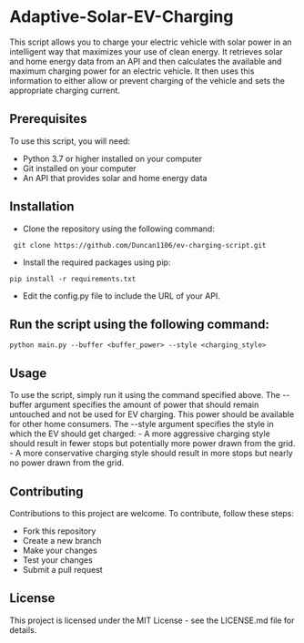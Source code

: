 # Adaptive-Solar-EV-Charging

This script allows you to charge your electric vehicle with solar power in an intelligent way that maximizes your use of clean energy. It retrieves solar and home energy data from an API and then calculates the available and maximum charging power for an electric vehicle. It then uses this information to either allow or prevent charging of the vehicle and sets the appropriate charging current.

 ## Prerequisites
  To use this script, you will need:

   - Python 3.7 or higher installed on your computer
   - Git installed on your computer
   - An API that provides solar and home energy data
 ## Installation
  - Clone the repository using the following command:
  
  ```
   git clone https://github.com/Duncan1106/ev-charging-script.git
  ```
  
  - Install the required packages using pip:
  ``` 
  pip install -r requirements.txt
  ```
  - Edit the config.py file to include the URL of your API.

 ## Run the script using the following command:
  ``` 
  python main.py --buffer <buffer_power> --style <charging_style> 
  ```
  
 ## Usage
   To use the script, simply run it using the command specified above. 
   The --buffer argument specifies the amount of power that should remain untouched and not be used for EV charging. This power should be available for other home consumers. 
   The --style argument specifies the style in which the EV should get charged:
     - A more aggressive charging style should result in fewer stops but potentially more power drawn from the grid.
     - A more conservative charging style should result in more stops but nearly no power drawn from the grid.

 ## Contributing
  Contributions to this project are welcome. To contribute, follow these steps:
  
   - Fork this repository
   - Create a new branch
   - Make your changes
   - Test your changes
   - Submit a pull request

 ## License
  This project is licensed under the MIT License - see the LICENSE.md file for details.
